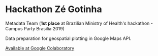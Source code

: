 # Hackathon Zé Gotinha
Metadata Team (**1st place** at Brazilian Ministry of Health's hackathon - Campus Party Brasilia 2019)

Data preparation for geospatial plotting in Google Maps API.

[Available at Google Colaboratory](https://colab.research.google.com/drive/1gNt4e4djK9625MtHkexRDhoo36dG6svK)
